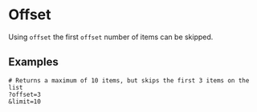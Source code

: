 # Offset

Using `offset` the first `offset` number of items can be skipped.

## Examples

```
# Returns a maximum of 10 items, but skips the first 3 items on the list
?offset=3
&limit=10
```
